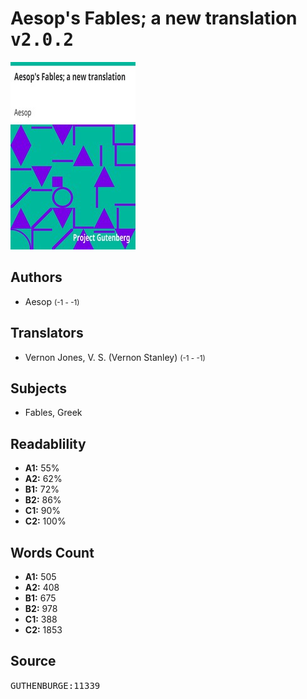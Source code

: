 # Aesop's Fables; a new translation <kbd>v2.0.2</kbd>

![](./cover.medium.jpg "")

## Authors


 - Aesop <small>(-1 - -1)</small>

## Translators


 - Vernon Jones, V. S. (Vernon Stanley) <small>(-1 - -1)</small>

## Subjects


 - Fables, Greek

## Readablility


 - **A1:** 55%
 - **A2:** 62%
 - **B1:** 72%
 - **B2:** 86%
 - **C1:** 90%
 - **C2:** 100%

## Words Count


 - **A1:** 505
 - **A2:** 408
 - **B1:** 675
 - **B2:** 978
 - **C1:** 388
 - **C2:** 1853

## Source


<kbd>GUTHENBURGE:11339</kbd>
